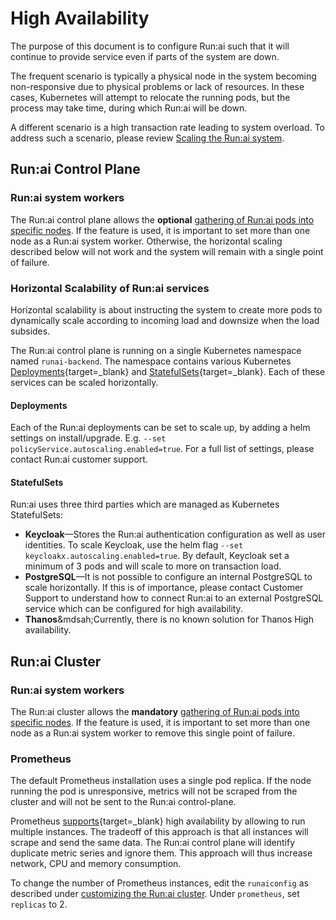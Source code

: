 
# High Availability

The purpose of this document is to configure Run:ai such that it will continue to provide service even if parts of the system are down. 

The frequent scenario is typically a physical node in the system becoming non-responsive due to physical problems or lack of resources. In these cases, Kubernetes will attempt to relocate the running pods, but the process may take time, during which Run:ai will be down. 

A different scenario is a high transaction rate leading to system overload. To address such a scenario, please review [Scaling the Run:ai system](./large-clusters.md).


## Run:ai Control Plane

### Run:ai system workers

The Run:ai control plane allows the **optional** [gathering of Run:ai pods into specific nodes](../self-hosted/k8s/preparations.md#optional-mark-runai-system-workers). If the feature is used, it is important to set more than one node as a Run:ai system worker. Otherwise, the horizontal scaling described below will not work and the system will remain with a single point of failure.  

### Horizontal Scalability of Run:ai services

Horizontal scalability is about instructing the system to create more pods to dynamically scale according to incoming load and downsize when the load subsides. 

The Run:ai control plane is running on a single Kubernetes namespace named `runai-backend`. The namespace contains various Kubernetes [Deployments](https://kubernetes.io/docs/concepts/workloads/controllers/deployment/){target=_blank} and [StatefulSets](https://kubernetes.io/docs/concepts/workloads/controllers/statefulset/){target=_blank}. Each of these services can be scaled horizontally. 

#### Deployments

Each of the Run:ai deployments can be set to scale up, by adding a helm settings on install/upgrade. E.g. `--set policyService.autoscaling.enabled=true`. For a full list of settings, please contact Run:ai customer support. 

#### StatefulSets

Run:ai uses three third parties which are managed as Kubernetes StatefulSets:

* **Keycloak**&mdash;Stores the Run:ai authentication configuration as well as user identities. To scale Keycloak, use the helm flag `--set keycloakx.autoscaling.enabled=true`. By default, Keycloak set a minimum of 3 pods and will scale to more on transaction load. 
* **PostgreSQL**&mdash;It is not possible to configure an internal PostgreSQL to scale horizontally. If this is of importance, please contact Customer Support to understand how to connect Run:ai to an external PostgreSQL service which can be configured for high availability. 
* **Thanos**&mdsah;Currently, there is no known solution for Thanos High availability. 
 


## Run:ai Cluster

### Run:ai system workers

The Run:ai cluster allows the __mandatory__ [gathering of Run:ai pods into specific nodes](../self-hosted/k8s/preparations.md#optional-mark-runai-system-workers). If the feature is used, it is important to set more than one node as a Run:ai system worker to remove this single point of failure. 

### Prometheus 

The default Prometheus installation uses a single pod replica. If the node running the pod is unresponsive, metrics will not be scraped from the cluster and will not be sent to the Run:ai control-plane. 

Prometheus [supports](https://prometheus.io/docs/introduction/faq/#can-prometheus-be-made-highly-available){target=_blank} high availability by allowing to run multiple instances. The tradeoff of this approach is that all instances will scrape and send the same data. The Run:ai control plane will identify duplicate metric series and ignore them. This approach will thus increase network, CPU and memory consumption.

To change the number of Prometheus instances, edit the `runaiconfig` as described under  [customizing the Run:ai cluster](../cluster-setup/customize-cluster-install.md). Under `prometheus`, set `replicas` to 2. 